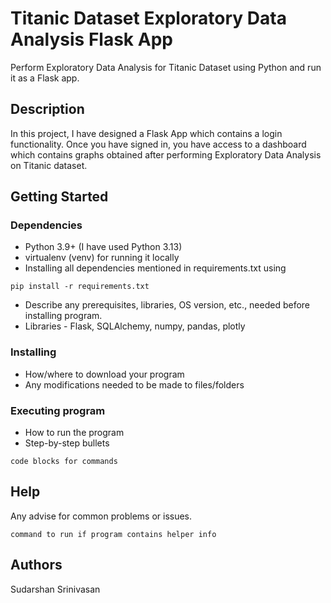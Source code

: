 # Titanic Dataset Exploratory Data Analysis Flask App

Perform Exploratory Data Analysis for Titanic Dataset using Python and run it as a Flask app.

## Description

In this project, I have designed a Flask App which contains a login functionality. Once you have signed in, you have access to a dashboard which contains graphs obtained after performing Exploratory Data Analysis on Titanic dataset.

## Getting Started

### Dependencies

* Python 3.9+ (I have used Python 3.13)
* virtualenv (venv) for running it locally
* Installing all dependencies mentioned in requirements.txt using
```
pip install -r requirements.txt
```
* Describe any prerequisites, libraries, OS version, etc., needed before installing program.
* Libraries - Flask, SQLAlchemy, numpy, pandas, plotly

### Installing

* How/where to download your program
* Any modifications needed to be made to files/folders

### Executing program

* How to run the program
* Step-by-step bullets
```
code blocks for commands
```

## Help

Any advise for common problems or issues.
```
command to run if program contains helper info
```

## Authors

Sudarshan Srinivasan

